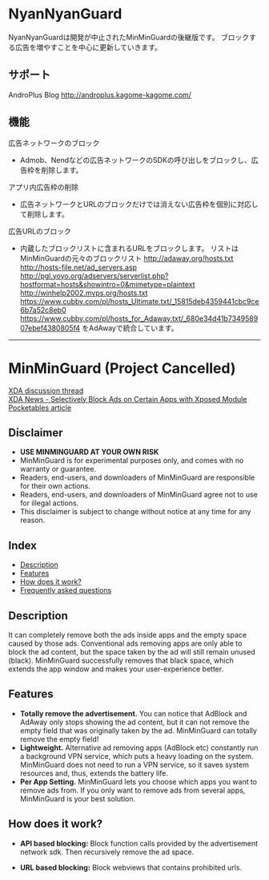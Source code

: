 ﻿NyanNyanGuard
===========
NyanNyanGuardは開発が中止されたMinMinGuardの後継版です。
ブロックする広告を増やすことを中心に更新していきます。

サポート
----------
AndroPlus Blog
http://androplus.kagome-kagome.com/

機能
----------
広告ネットワークのブロック
- Admob、Nendなどの広告ネットワークのSDKの呼び出しをブロックし、広告枠を削除します。

アプリ内広告枠の削除
- 広告ネットワークとURLのブロックだけでは消えない広告枠を個別に対応して削除します。

広告URLのブロック
- 内蔵したブロックリストに含まれるURLをブロックします。
  リストは
  MinMinGuardの元々のブロックリスト
  http://adaway.org/hosts.txt
  http://hosts-file.net/ad_servers.asp
  http://pgl.yoyo.org/adservers/serverlist.php?hostformat=hosts&showintro=0&mimetype=plaintext
  http://winhelp2002.mvps.org/hosts.txt
  https://www.cubby.com/pl/hosts_Ultimate.txt/_15815deb4359441cbc9ce6b7a52c8eb0
  https://www.cubby.com/pl/hosts_for_Adaway.txt/_680e34d41b734958907ebef4380805f4
  をAdAwayで統合しています。


------------------------------------------------------------

MinMinGuard  (Project Cancelled)
===========
 [XDA discussion thread](http://forum.xda-developers.com/showthread.php?p=49112940#post49112940)  
 [XDA News - Selectively Block Ads on Certain Apps with Xposed Module](http://www.xda-developers.com/android/selectively-block-ads-on-certain-apps-with-xposed-module/)   
 [Pocketables article](http://www.pocketables.com/2014/01/minminguard-xposed-framework-module-patches-ad-holes.html)

Disclaimer
----------

* **USE MINMINGUARD AT YOUR OWN RISK**
* MinMinGuard is for experimental purposes only, and comes with no warranty or guarantee.
* Readers, end-users, and downloaders of MinMinGuard are responsible for their own actions.
* Readers, end-users, and downloaders of MinMinGuard agree not to use for illegal actions.
* This disclaimer is subject to change without notice at any time for any reason.


Index
-----

* [Description](https://github.com/chiehmin/MinMinGuard/#description)
* [Features](https://github.com/chiehmin/MinMinGuard/#features)
* [How does it work?](https://github.com/chiehmin/MinMinGuard/#how-does-it-work)
* [Frequently asked questions](https://github.com/chiehmin/MinMinGuard/#frequently-asked-questions)

Description
-----------

It can completely remove both the ads inside apps and the empty space caused by those ads. Conventional ads removing apps are only able to block the ad content, but the space taken by the ad will still remain unused (black). MinMinGuard successfully removes that black space, which extends the app window and makes your user-experience better.

Features
--------

* **Totally remove the advertisement.** You can notice that AdBlock and AdAway only stops showing the ad content, but it can not remove the empty field that was originally taken by the ad. MinMinGuard can totally remove the empty field!
* **Lightweight.** Alternative ad removing apps (AdBlock etc) constantly run a background VPN service, which puts a heavy loading on the system. MinMinGuard does not need to run a VPN service, so it saves system resources and, thus, extends the battery life.
* **Per App Setting.** MinMinGuard lets you choose which apps you want to remove ads from. If you only want to remove ads from several apps, MinMinGuard is your best solution.

How does it work?
-----------------

* **API based blocking:** Block function calls provided by the advertisement network sdk. Then recursively remove the ad space.

* **URL based blocking:** Block webviews that contains prohibited urls. 


